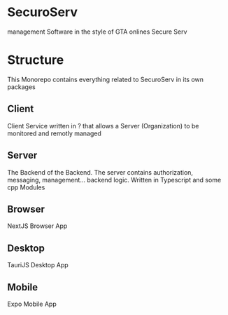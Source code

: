 # SecuroServ
management Software in the style of GTA onlines Secure Serv

# Structure
This Monorepo contains everything related to SecuroServ in its own packages
## Client
Client Service written in ? that allows a Server (Organization) to be monitored and remotly managed

## Server
The Backend of the Backend. The server contains authorization, messaging, management... backend logic.
Written in Typescript and some cpp Modules

## Browser
NextJS Browser App

## Desktop
TauriJS Desktop App

## Mobile
Expo Mobile App
